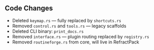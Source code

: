 ## Code Changes

- Deleted `keymap.rs` — fully replaced by `shortcuts.rs`
- Removed `control.rs` and `tools.rs` — legacy scaffolds
- Deleted CLI binary: `print_docs.rs`
- Removed `interface.rs` — plugin routing replaced by `registry.rs`
- Removed `routineforge.rs` from core, will live in RefractPack
